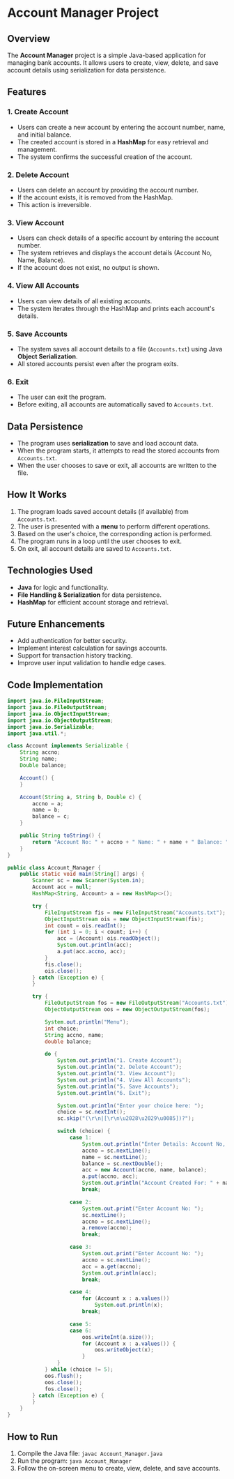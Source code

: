 # Account Manager Project

## Overview
The **Account Manager** project is a simple Java-based application for managing bank accounts. It allows users to create, view, delete, and save account details using serialization for data persistence.

## Features

### 1. **Create Account**
- Users can create a new account by entering the account number, name, and initial balance.
- The created account is stored in a **HashMap** for easy retrieval and management.
- The system confirms the successful creation of the account.

### 2. **Delete Account**
- Users can delete an account by providing the account number.
- If the account exists, it is removed from the HashMap.
- This action is irreversible.

### 3. **View Account**
- Users can check details of a specific account by entering the account number.
- The system retrieves and displays the account details (Account No, Name, Balance).
- If the account does not exist, no output is shown.

### 4. **View All Accounts**
- Users can view details of all existing accounts.
- The system iterates through the HashMap and prints each account's details.

### 5. **Save Accounts**
- The system saves all account details to a file (`Accounts.txt`) using Java **Object Serialization**.
- All stored accounts persist even after the program exits.

### 6. **Exit**
- The user can exit the program.
- Before exiting, all accounts are automatically saved to `Accounts.txt`.

## Data Persistence
- The program uses **serialization** to save and load account data.
- When the program starts, it attempts to read the stored accounts from `Accounts.txt`.
- When the user chooses to save or exit, all accounts are written to the file.

## How It Works
1. The program loads saved account details (if available) from `Accounts.txt`.
2. The user is presented with a **menu** to perform different operations.
3. Based on the user's choice, the corresponding action is performed.
4. The program runs in a loop until the user chooses to exit.
5. On exit, all account details are saved to `Accounts.txt`.

## Technologies Used
- **Java** for logic and functionality.
- **File Handling & Serialization** for data persistence.
- **HashMap** for efficient account storage and retrieval.

## Future Enhancements
- Add authentication for better security.
- Implement interest calculation for savings accounts.
- Support for transaction history tracking.
- Improve user input validation to handle edge cases.

## Code Implementation
```java
import java.io.FileInputStream;
import java.io.FileOutputStream;
import java.io.ObjectInputStream;
import java.io.ObjectOutputStream;
import java.io.Serializable;
import java.util.*;

class Account implements Serializable {
    String accno;
    String name;
    Double balance;

    Account() {
    }

    Account(String a, String b, Double c) {
        accno = a;
        name = b;
        balance = c;
    }

    public String toString() {
        return "Account No: " + accno + " Name: " + name + " Balance: " + balance;
    }
}

public class Account_Manager {
    public static void main(String[] args) {
        Scanner sc = new Scanner(System.in);
        Account acc = null;
        HashMap<String, Account> a = new HashMap<>();

        try {
            FileInputStream fis = new FileInputStream("Accounts.txt");
            ObjectInputStream ois = new ObjectInputStream(fis);
            int count = ois.readInt();
            for (int i = 0; i < count; i++) {
                acc = (Account) ois.readObject();
                System.out.println(acc);
                a.put(acc.accno, acc);
            }
            fis.close();
            ois.close();
        } catch (Exception e) {
        }

        try {
            FileOutputStream fos = new FileOutputStream("Accounts.txt");
            ObjectOutputStream oos = new ObjectOutputStream(fos);

            System.out.println("Menu");
            int choice;
            String accno, name;
            double balance;

            do {
                System.out.println("1. Create Account");
                System.out.println("2. Delete Account");
                System.out.println("3. View Account");
                System.out.println("4. View All Accounts");
                System.out.println("5. Save Accounts");
                System.out.println("6. Exit");

                System.out.println("Enter your choice here: ");
                choice = sc.nextInt();
                sc.skip("(\r\n|[\r\n\u2028\u2029\u0085])?");

                switch (choice) {
                    case 1:
                        System.out.println("Enter Details: Account No, Name, Balance");
                        accno = sc.nextLine();
                        name = sc.nextLine();
                        balance = sc.nextDouble();
                        acc = new Account(accno, name, balance);
                        a.put(accno, acc);
                        System.out.println("Account Created For: " + name);
                        break;

                    case 2:
                        System.out.print("Enter Account No: ");
                        sc.nextLine();
                        accno = sc.nextLine();
                        a.remove(accno);
                        break;

                    case 3:
                        System.out.print("Enter Account No: ");
                        accno = sc.nextLine();
                        acc = a.get(accno);
                        System.out.println(acc);
                        break;

                    case 4:
                        for (Account x : a.values())
                            System.out.println(x);
                        break;

                    case 5:
                    case 6:
                        oos.writeInt(a.size());
                        for (Account x : a.values()) {
                            oos.writeObject(x);
                        }
                }
            } while (choice != 5);
            oos.flush();
            oos.close();
            fos.close();
        } catch (Exception e) {
        }
    }
}
```

## How to Run
1. Compile the Java file: `javac Account_Manager.java`
2. Run the program: `java Account_Manager`
3. Follow the on-screen menu to create, view, delete, and save accounts.


